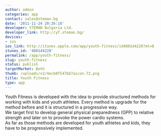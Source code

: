 ```yaml
---
author: admin
categories: app
contact: sales@steman.bg
date: '2011-11-24 20:26:18'
developer: STEMAN Bulgaria Ltd.
developer_link: http://yf.steman.bg/
devices: 
- ios
ios_link: http://itunes.apple.com/app/youth-fitness/id480144220?mt=8
itunes_id: '480144220'
permalink: /app/youth-fitness/
slug: youth-fitness
status: publish
targetMarket: Both
thumb: /uploads/v2/4ecb8f547bb7aicon-72.png
title: Youth Fitness
type: app
---
```


Youth Fitness is developed with the idea to provide structured methods for working with kids and youth athletes. Every method is upgrade for the method before and it is structured in a progressive way.<br />
We target first to develop general physical preparedness (GPP) to relative strength and later on to provoke the power cardio systems.<br />
As far as those methods are developed for youth athletes and kids, they have to be progressively implemented.